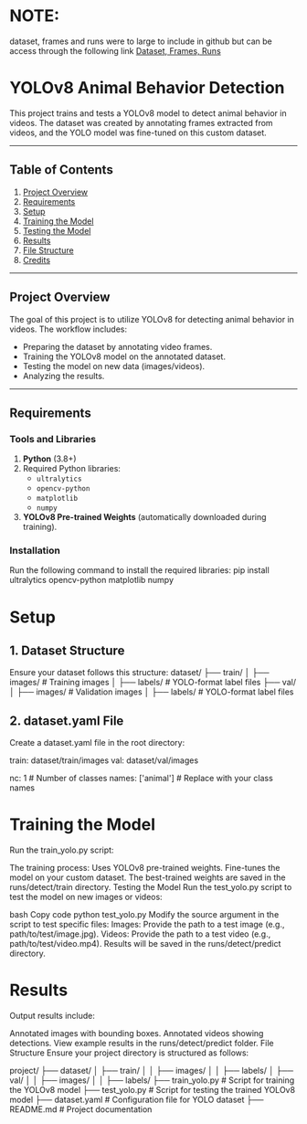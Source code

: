 # NOTE:
dataset, frames and runs were to large to include in github but can be access through the following link
[Dataset, Frames, Runs](https://drive.google.com/drive/folders/18VdYt2_1BsA3h6iqAKRzxiIJ1wVhBXUw?usp=sharing)

# YOLOv8 Animal Behavior Detection

This project trains and tests a YOLOv8 model to detect animal behavior in videos. The dataset was created by annotating frames extracted from videos, and the YOLO model was fine-tuned on this custom dataset.

---

## **Table of Contents**
1. [Project Overview](#project-overview)
2. [Requirements](#requirements)
3. [Setup](#setup)
4. [Training the Model](#training-the-model)
5. [Testing the Model](#testing-the-model)
6. [Results](#results)
7. [File Structure](#file-structure)
8. [Credits](#credits)

---

## **Project Overview**
The goal of this project is to utilize YOLOv8 for detecting animal behavior in videos. The workflow includes:
- Preparing the dataset by annotating video frames.
- Training the YOLOv8 model on the annotated dataset.
- Testing the model on new data (images/videos).
- Analyzing the results.

---

## **Requirements**
### **Tools and Libraries**
1. **Python** (3.8+)
2. Required Python libraries:
   - `ultralytics`
   - `opencv-python`
   - `matplotlib`
   - `numpy`
3. **YOLOv8 Pre-trained Weights** (automatically downloaded during training).

### **Installation**
Run the following command to install the required libraries:
pip install ultralytics opencv-python matplotlib numpy

# Setup

## 1. Dataset Structure
Ensure your dataset follows this structure:
dataset/
├── train/
│   ├── images/  # Training images
│   ├── labels/  # YOLO-format label files
├── val/
│   ├── images/  # Validation images
│   ├── labels/  # YOLO-format label files


## 2. dataset.yaml File
Create a dataset.yaml file in the root directory:

train: dataset/train/images
val: dataset/val/images

nc: 1  # Number of classes
names: ['animal']  # Replace with your class names

# Training the Model
Run the train_yolo.py script:

The training process:
Uses YOLOv8 pre-trained weights.
Fine-tunes the model on your custom dataset.
The best-trained weights are saved in the runs/detect/train directory.
Testing the Model
Run the test_yolo.py script to test the model on new images or videos:

bash
Copy code
python test_yolo.py
Modify the source argument in the script to test specific files:
Images: Provide the path to a test image (e.g., path/to/test/image.jpg).
Videos: Provide the path to a test video (e.g., path/to/test/video.mp4).
Results will be saved in the runs/detect/predict directory.

# Results
Output results include:

Annotated images with bounding boxes.
Annotated videos showing detections.
View example results in the runs/detect/predict folder.
File Structure
Ensure your project directory is structured as follows:

project/
├── dataset/
│   ├── train/
│   │   ├── images/
│   │   ├── labels/
│   ├── val/
│   │   ├── images/
│   │   ├── labels/
├── train_yolo.py        # Script for training the YOLOv8 model
├── test_yolo.py         # Script for testing the trained YOLOv8 model
├── dataset.yaml         # Configuration file for YOLO dataset
├── README.md            # Project documentation
